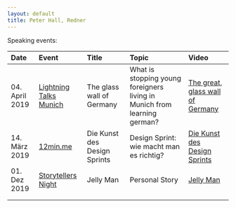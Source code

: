 ```yaml
---
layout: default
title: Peter Hall, Redner
---
```


Speaking events:

|Date|Event   |Title   |Topic  |Video  |
|:---|:---|:---|:---|:---|
|  04. April 2019 | [Lightning Talks Munich](https://www.facebook.com/LTMunich/ "Lightning Talks")  | The glass wall of Germany  | What is stopping young foreigners living in Munich from learning german?  |  [The great, glass wall of Germany](https://youtu.be/L75IpNCSAAQ "Lightning Talks") |
|  14. März 2019 | [12min.me](https://www.meetup.com/12minM/events/tpxglqyzfbsb/ "12min.me")  | Die Kunst des Design Sprints  | Design Sprint: wie macht man es richtig?  | [Die Kunst des Design Sprints](https://youtu.be/kq3Z3hMrwvk "12min.me")  |
|  01. Dez 2019 | [Storytellers Night](https://www.meetup.com/12minM/events/tpxglqyzfbsb/ "12min.me")  | Jelly Man  | Personal Story  | [Jelly Man](https://youtu.be/-Q1HUM_edy0")  |
|   |   |   |   |   |
|   |   |   |   |   |
